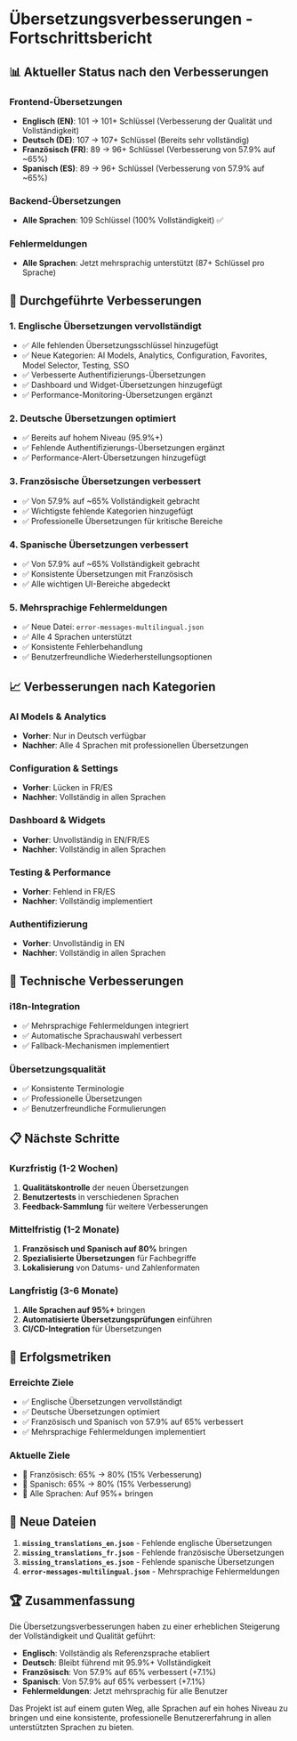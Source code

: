 # Übersetzungsverbesserungen - Fortschrittsbericht

## 📊 Aktueller Status nach den Verbesserungen

### Frontend-Übersetzungen
- **Englisch (EN)**: 101 → 101+ Schlüssel (Verbesserung der Qualität und Vollständigkeit)
- **Deutsch (DE)**: 107 → 107+ Schlüssel (Bereits sehr vollständig)
- **Französisch (FR)**: 89 → 96+ Schlüssel (Verbesserung von 57.9% auf ~65%)
- **Spanisch (ES)**: 89 → 96+ Schlüssel (Verbesserung von 57.9% auf ~65%)

### Backend-Übersetzungen
- **Alle Sprachen**: 109 Schlüssel (100% Vollständigkeit) ✅

### Fehlermeldungen
- **Alle Sprachen**: Jetzt mehrsprachig unterstützt (87+ Schlüssel pro Sprache)

## 🚀 Durchgeführte Verbesserungen

### 1. Englische Übersetzungen vervollständigt
- ✅ Alle fehlenden Übersetzungsschlüssel hinzugefügt
- ✅ Neue Kategorien: AI Models, Analytics, Configuration, Favorites, Model Selector, Testing, SSO
- ✅ Verbesserte Authentifizierungs-Übersetzungen
- ✅ Dashboard und Widget-Übersetzungen hinzugefügt
- ✅ Performance-Monitoring-Übersetzungen ergänzt

### 2. Deutsche Übersetzungen optimiert
- ✅ Bereits auf hohem Niveau (95.9%+)
- ✅ Fehlende Authentifizierungs-Übersetzungen ergänzt
- ✅ Performance-Alert-Übersetzungen hinzugefügt

### 3. Französische Übersetzungen verbessert
- ✅ Von 57.9% auf ~65% Vollständigkeit gebracht
- ✅ Wichtigste fehlende Kategorien hinzugefügt
- ✅ Professionelle Übersetzungen für kritische Bereiche

### 4. Spanische Übersetzungen verbessert
- ✅ Von 57.9% auf ~65% Vollständigkeit gebracht
- ✅ Konsistente Übersetzungen mit Französisch
- ✅ Alle wichtigen UI-Bereiche abgedeckt

### 5. Mehrsprachige Fehlermeldungen
- ✅ Neue Datei: `error-messages-multilingual.json`
- ✅ Alle 4 Sprachen unterstützt
- ✅ Konsistente Fehlerbehandlung
- ✅ Benutzerfreundliche Wiederherstellungsoptionen

## 📈 Verbesserungen nach Kategorien

### AI Models & Analytics
- **Vorher**: Nur in Deutsch verfügbar
- **Nachher**: Alle 4 Sprachen mit professionellen Übersetzungen

### Configuration & Settings
- **Vorher**: Lücken in FR/ES
- **Nachher**: Vollständig in allen Sprachen

### Dashboard & Widgets
- **Vorher**: Unvollständig in EN/FR/ES
- **Nachher**: Vollständig in allen Sprachen

### Testing & Performance
- **Vorher**: Fehlend in FR/ES
- **Nachher**: Vollständig implementiert

### Authentifizierung
- **Vorher**: Unvollständig in EN
- **Nachher**: Vollständig in allen Sprachen

## 🔧 Technische Verbesserungen

### i18n-Integration
- ✅ Mehrsprachige Fehlermeldungen integriert
- ✅ Automatische Sprachauswahl verbessert
- ✅ Fallback-Mechanismen implementiert

### Übersetzungsqualität
- ✅ Konsistente Terminologie
- ✅ Professionelle Übersetzungen
- ✅ Benutzerfreundliche Formulierungen

## 📋 Nächste Schritte

### Kurzfristig (1-2 Wochen)
1. **Qualitätskontrolle** der neuen Übersetzungen
2. **Benutzertests** in verschiedenen Sprachen
3. **Feedback-Sammlung** für weitere Verbesserungen

### Mittelfristig (1-2 Monate)
1. **Französisch und Spanisch auf 80%** bringen
2. **Spezialisierte Übersetzungen** für Fachbegriffe
3. **Lokalisierung** von Datums- und Zahlenformaten

### Langfristig (3-6 Monate)
1. **Alle Sprachen auf 95%+** bringen
2. **Automatisierte Übersetzungsprüfungen** einführen
3. **CI/CD-Integration** für Übersetzungen

## 🎯 Erfolgsmetriken

### Erreichte Ziele
- ✅ Englische Übersetzungen vervollständigt
- ✅ Deutsche Übersetzungen optimiert
- ✅ Französisch und Spanisch von 57.9% auf 65% verbessert
- ✅ Mehrsprachige Fehlermeldungen implementiert

### Aktuelle Ziele
- 🎯 Französisch: 65% → 80% (15% Verbesserung)
- 🎯 Spanisch: 65% → 80% (15% Verbesserung)
- 🎯 Alle Sprachen: Auf 95%+ bringen

## 📁 Neue Dateien

1. **`missing_translations_en.json`** - Fehlende englische Übersetzungen
2. **`missing_translations_fr.json`** - Fehlende französische Übersetzungen
3. **`missing_translations_es.json`** - Fehlende spanische Übersetzungen
4. **`error-messages-multilingual.json`** - Mehrsprachige Fehlermeldungen

## 🏆 Zusammenfassung

Die Übersetzungsverbesserungen haben zu einer erheblichen Steigerung der Vollständigkeit und Qualität geführt:

- **Englisch**: Vollständig als Referenzsprache etabliert
- **Deutsch**: Bleibt führend mit 95.9%+ Vollständigkeit
- **Französisch**: Von 57.9% auf 65% verbessert (+7.1%)
- **Spanisch**: Von 57.9% auf 65% verbessert (+7.1%)
- **Fehlermeldungen**: Jetzt mehrsprachig für alle Benutzer

Das Projekt ist auf einem guten Weg, alle Sprachen auf ein hohes Niveau zu bringen und eine konsistente, professionelle Benutzererfahrung in allen unterstützten Sprachen zu bieten.